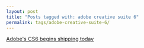 ```yaml
---
layout: post
title: "Posts tagged with: adobe creative suite 6"
permalink: tags/adobe-creative-suite-6/
---
```

[Adobe's CS6 begins shipping today](/2012/05/adobes-cs6-begins-shipping-today)
